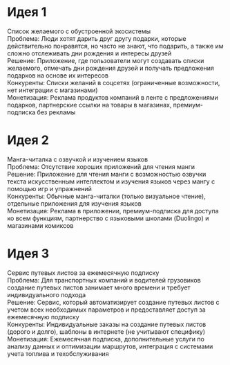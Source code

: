 # Идея 1
Список желаемого с обустроенной экосистемы<br>
Проблема: Люди хотят дарить друг другу подарки, которые действительно понравятся, но часто не знают, что подарить, а также им сложно отслеживать дни рождения и интересы друзей<br>
Решение: Приложение, где пользователи могут создавать списки желаемого, отмечать дни рождения друзей и получать предложения подарков на основе их интересов<br>
Конкуренты: Списки желаний в соцсетях (ограниченные возможности, нет интеграции с магазинами)<br>
Монетизация: Реклама продуктов компаний в ленте с предложениями подарков, партнерские ссылки на товары в магазинах, премиум-подписка без рекламы<br>
# Идея 2
Манга-читалка с озвучкой и изучением языков<br>
Проблема: Отсутствие хороших приложений для чтения манги
<br>Решение: Приложение для чтения манги с возможностью озвучки текста искусственным интеллектом и изучения языков через мангу с помощью игр и упражнений<br>
Конкуренты: Обычные манга-читалки (только визуальное чтение), отдельные приложения для изучения языков<br>
Монетизация: Реклама в приложении, премиум-подписка для доступа ко всем функциям, партнерство с языковыми школами (Duolingo) и магазинами комиксов<br>
# Идея 3
Сервис путевых листов за ежемесячную подписку<br>
Проблема: Для транспортных компаний и водителей грузовиков создание путевых листов занимает много времени и требует индивидуального подхода<br>
Решение: Сервис, который автоматизирует создание путевых листов с учетом всех необходимых параметров и предоставляет доступ за ежемесячную подписку<br>
Конкуренты: Индивидуальные заказы на создание путевых листов (дорого и долго), шаблоны в интернете (не учитывают специфику)<br>
Монетизация: Ежемесячная подписка, дополнительные услуги по анализу данных и оптимизации маршрутов, интеграция с системами учета топлива и техобслуживания<br>
